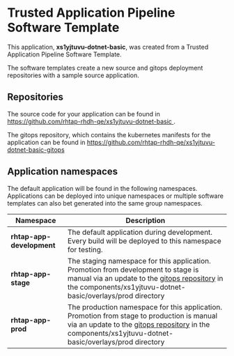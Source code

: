 # Trusted Application Pipeline Software Template

This application, **xs1yjtuvu-dotnet-basic**, was created from a Trusted Application Pipeline Software Template.

The software templates create a new source and gitops deployment repositories with a sample source application. 

## Repositories

The source code for your application can be found in [https://github.com/rhtap-rhdh-qe/xs1yjtuvu-dotnet-basic ](https://github.com/rhtap-rhdh-qe/xs1yjtuvu-dotnet-basic ).
 
The gitops repository, which contains the kubernetes manifests for the application can be found in 
[https://github.com/rhtap-rhdh-qe/xs1yjtuvu-dotnet-basic-gitops ](https://github.com/rhtap-rhdh-qe/xs1yjtuvu-dotnet-basic-gitops ) 

## Application namespaces 

The default application will be found in the following namespaces. Applications can be deployed into unique namespaces or multiple software templates can also bet generated into the same group namespaces.  

|  Namespace   |  Description   |  
| -------- | -------- |   
| **rhtap-app-development** | The default application during development. Every build will be deployed to this namespace for testing. | 
| **rhtap-app-stage** | The staging namespace for this application. Promotion from development to stage is manual via an update to the [gitops repository](https://github.com/rhtap-rhdh-qe/xs1yjtuvu-dotnet-basic-gitops ) in the components/xs1yjtuvu-dotnet-basic/overlays/prod directory |  
| **rhtap-app-prod** | The production namespace for this application. Promotion from stage to production is manual via an update to the [gitops repository](https://github.com/rhtap-rhdh-qe/xs1yjtuvu-dotnet-basic-gitops ) in the components/xs1yjtuvu-dotnet-basic/overlays/prod directory | 